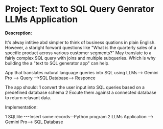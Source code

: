 # Project: Text to SQL Query Genrator LLMs Application

**Descreption:**

It's alway intitive abd simpler to think of business quations in plain English. However, a staright forword questions like
"What is the quarterly sales of a specific product across various customer segments?"
May translate to a fairly complex SQL query with joins and multiple subqueries. Which is why building the a "text to SQL generator app" can help.

App that translates natural language queries into SQL using LLMs--> Gemini Pro --> Query -->SQL Database--> Responce

The app should:
1 convert the user input into  SQL queries based on a predefined database schema
2 Excute them against a connected database to return relavant data.

Implementation:

1 SQLlite ---Insert some records--Python program
2 LLMs Application --> Gemini Pro--> SQL Database
